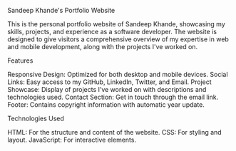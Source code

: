 Sandeep Khande's Portfolio Website

This is the personal portfolio website of Sandeep Khande, showcasing my skills, projects, and experience as a software developer. The website is designed to give visitors a comprehensive overview of my expertise in web and mobile development, along with the projects I've worked on.

Features

Responsive Design: Optimized for both desktop and mobile devices.
Social Links: Easy access to my GitHub, LinkedIn, Twitter, and Email.
Project Showcase: Display of projects I’ve worked on with descriptions and technologies used.
Contact Section: Get in touch through the email link.
Footer: Contains copyright information with automatic year update.

Technologies Used

HTML: For the structure and content of the website.
CSS: For styling and layout.
JavaScript: For interactive elements.
